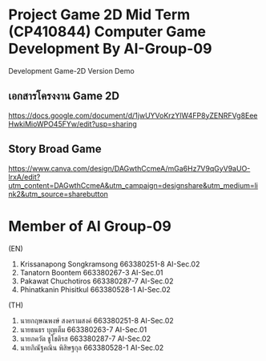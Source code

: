 # Project Game 2D Mid Term (CP410844) Computer Game Development By AI-Group-09

Development Game-2D Version Demo

## เอกสารโครงงาน Game 2D
https://docs.google.com/document/d/1jwUYVoKrzYlW4FP8yZENRFVg8EeeHwkiMioWPO45FYw/edit?usp=sharing

## Story Broad Game
https://www.canva.com/design/DAGwthCcmeA/mGa6Hz7V9qGyV9aUO-lrxA/edit?utm_content=DAGwthCcmeA&utm_campaign=designshare&utm_medium=link2&utm_source=sharebutton

# Member of AI Group-09
(EN)
1. Krissanapong Songkramsong 663380251-8 AI-Sec.02
2. Tanatorn Boontem 663380267-3 AI-Sec.01
3. Pakawat Chuchotiros 663380287-7 AI-Sec.02
4. Phinatkanin Phisitkul 663380528-1 AI-Sec.02

(TH)
1. นายกฤษณพงษ์ สงครามสงค์ 663380251-8 AI-Sec.02
2. นายธนธร บุญเต็ม 663380263-7 AI-Sec.01
3. นายภควัต ชูโชติรส 663380287-7 AI-Sec.02
4. นายภิณัฐคณิน พิสิษฐกุล 663380528-1 AI-Sec.02
